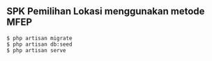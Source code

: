 ## SPK Pemilihan Lokasi menggunakan metode MFEP

```console
$ php artisan migrate
$ php artisan db:seed
$ php artisan serve
```
